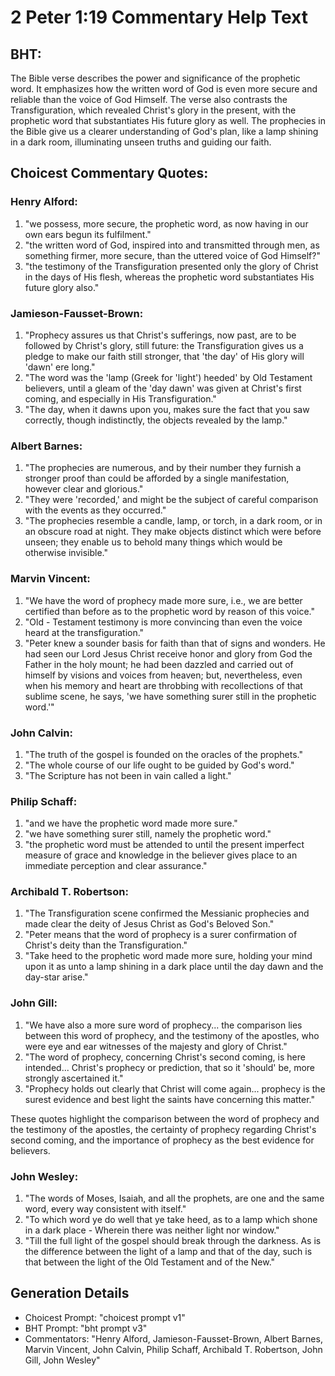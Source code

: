 # 2 Peter 1:19 Commentary Help Text

## BHT:
The Bible verse describes the power and significance of the prophetic word. It emphasizes how the written word of God is even more secure and reliable than the voice of God Himself. The verse also contrasts the Transfiguration, which revealed Christ's glory in the present, with the prophetic word that substantiates His future glory as well. The prophecies in the Bible give us a clearer understanding of God's plan, like a lamp shining in a dark room, illuminating unseen truths and guiding our faith.

## Choicest Commentary Quotes:
### Henry Alford:
1. "we possess, more secure, the prophetic word, as now having in our own ears begun its fulfilment."
2. "the written word of God, inspired into and transmitted through men, as something firmer, more secure, than the uttered voice of God Himself?"
3. "the testimony of the Transfiguration presented only the glory of Christ in the days of His flesh, whereas the prophetic word substantiates His future glory also."

### Jamieson-Fausset-Brown:
1. "Prophecy assures us that Christ's sufferings, now past, are to be followed by Christ's glory, still future: the Transfiguration gives us a pledge to make our faith still stronger, that 'the day' of His glory will 'dawn' ere long."
2. "The word was the 'lamp (Greek for 'light') heeded' by Old Testament believers, until a gleam of the 'day dawn' was given at Christ's first coming, and especially in His Transfiguration."
3. "The day, when it dawns upon you, makes sure the fact that you saw correctly, though indistinctly, the objects revealed by the lamp."

### Albert Barnes:
1. "The prophecies are numerous, and by their number they furnish a stronger proof than could be afforded by a single manifestation, however clear and glorious."
2. "They were 'recorded,' and might be the subject of careful comparison with the events as they occurred."
3. "The prophecies resemble a candle, lamp, or torch, in a dark room, or in an obscure road at night. They make objects distinct which were before unseen; they enable us to behold many things which would be otherwise invisible."

### Marvin Vincent:
1. "We have the word of prophecy made more sure, i.e., we are better certified than before as to the prophetic word by reason of this voice." 
2. "Old - Testament testimony is more convincing than even the voice heard at the transfiguration."
3. "Peter knew a sounder basis for faith than that of signs and wonders. He had seen our Lord Jesus Christ receive honor and glory from God the Father in the holy mount; he had been dazzled and carried out of himself by visions and voices from heaven; but, nevertheless, even when his memory and heart are throbbing with recollections of that sublime scene, he says, 'we have something surer still in the prophetic word.'"

### John Calvin:
1. "The truth of the gospel is founded on the oracles of the prophets."
2. "The whole course of our life ought to be guided by God's word."
3. "The Scripture has not been in vain called a light."

### Philip Schaff:
1. "and we have the prophetic word made more sure." 
2. "we have something surer still, namely the prophetic word." 
3. "the prophetic word must be attended to until the present imperfect measure of grace and knowledge in the believer gives place to an immediate perception and clear assurance."

### Archibald T. Robertson:
1. "The Transfiguration scene confirmed the Messianic prophecies and made clear the deity of Jesus Christ as God's Beloved Son."
2. "Peter means that the word of prophecy is a surer confirmation of Christ's deity than the Transfiguration."
3. "Take heed to the prophetic word made more sure, holding your mind upon it as unto a lamp shining in a dark place until the day dawn and the day-star arise."

### John Gill:
1. "We have also a more sure word of prophecy... the comparison lies between this word of prophecy, and the testimony of the apostles, who were eye and ear witnesses of the majesty and glory of Christ."
2. "The word of prophecy, concerning Christ's second coming, is here intended... Christ's prophecy or prediction, that so it 'should' be, more strongly ascertained it."
3. "Prophecy holds out clearly that Christ will come again... prophecy is the surest evidence and best light the saints have concerning this matter."

These quotes highlight the comparison between the word of prophecy and the testimony of the apostles, the certainty of prophecy regarding Christ's second coming, and the importance of prophecy as the best evidence for believers.

### John Wesley:
1. "The words of Moses, Isaiah, and all the prophets, are one and the same word, every way consistent with itself."
2. "To which word ye do well that ye take heed, as to a lamp which shone in a dark place - Wherein there was neither light nor window."
3. "Till the full light of the gospel should break through the darkness. As is the difference between the light of a lamp and that of the day, such is that between the light of the Old Testament and of the New."


## Generation Details
- Choicest Prompt: "choicest prompt v1"
- BHT Prompt: "bht prompt v3"
- Commentators: "Henry Alford, Jamieson-Fausset-Brown, Albert Barnes, Marvin Vincent, John Calvin, Philip Schaff, Archibald T. Robertson, John Gill, John Wesley"
